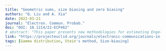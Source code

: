 ```yaml
---
title: "Geometric sums, size biasing and zero biasing"
authors: "Q. Liu and A. Xia"
date: 2022-03-21
journal: "Electron. Commun. Probab."
doi: "DOI: 10.1214/22-ECP462"
# abstract: "This paper presents new methodologies for estimating Engel curves using nonparametric regression techniques..."
link: "https://projecteuclid.org/journals/electronic-communications-in-probability/volume-27/issue-none/Geometric-sums-size-biasing-and-zero-biasing/10.1214/22-ECP462.full"
tags: [Gamma distribution, Stein's method, Size-biasing]
---
```

